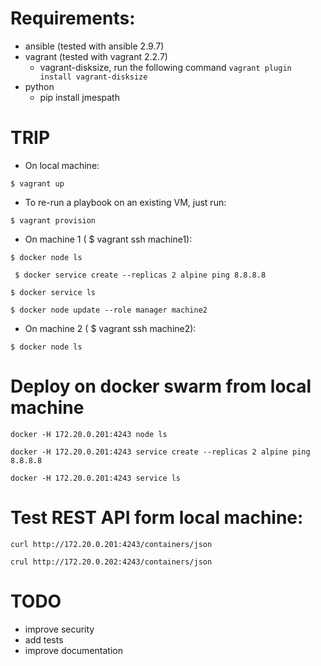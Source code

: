 # Requirements:
- ansible (tested with ansible 2.9.7)
- vagrant (tested with vagrant 2.2.7)
    - vagrant-disksize, run the following command ```vagrant plugin install vagrant-disksize```
- python
    - pip install jmespath

# TRIP
- On local machine:

```$ vagrant up```

- To re-run a playbook on an existing VM, just run:

``` $ vagrant provision ```

- On machine 1 ( $ vagrant ssh machine1):

``` $ docker node ls ```

``` $ docker service create --replicas 2 alpine ping 8.8.8.8```

``` $ docker service ls ```

``` $ docker node update --role manager machine2 ```

- On machine 2 ( $ vagrant ssh machine2):

``` $ docker node ls ```

# Deploy on docker swarm from local machine
```docker -H 172.20.0.201:4243 node ls```

```docker -H 172.20.0.201:4243 service create --replicas 2 alpine ping 8.8.8.8```

```docker -H 172.20.0.201:4243 service ls```

# Test REST API form local machine:
``` curl http://172.20.0.201:4243/containers/json ```

``` crul http://172.20.0.202:4243/containers/json ```


# TODO
- improve security
- add tests
- improve documentation
